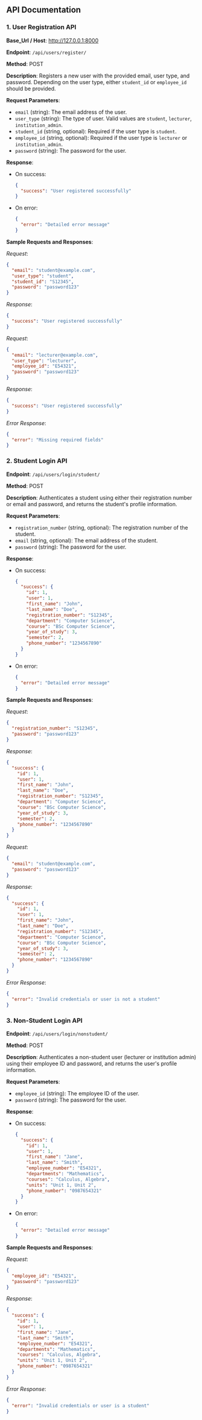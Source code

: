 
## API Documentation

### 1. User Registration API

**Base_Url / Host**: http://127.0.0.1:8000


**Endpoint**: `/api/users/register/`

**Method**: POST

**Description**: Registers a new user with the provided email, user type, and password. Depending on the user type, either `student_id` or `employee_id` should be provided.

**Request Parameters**:
- `email` (string): The email address of the user.
- `user_type` (string): The type of user. Valid values are `student`, `lecturer`, `institution_admin`.
- `student_id` (string, optional): Required if the user type is `student`.
- `employee_id` (string, optional): Required if the user type is `lecturer` or `institution_admin`.
- `password` (string): The password for the user.

**Response**:
- On success:
  ```json
  {
    "success": "User registered successfully"
  }
  ```
- On error:
  ```json
  {
    "error": "Detailed error message"
  }
  ```

**Sample Requests and Responses**:

*Request*:
```json
{
  "email": "student@example.com",
  "user_type": "student",
  "student_id": "S12345",
  "password": "password123"
}
```

*Response*:
```json
{
  "success": "User registered successfully"
}
```

*Request*:
```json
{
  "email": "lecturer@example.com",
  "user_type": "lecturer",
  "employee_id": "E54321",
  "password": "password123"
}
```

*Response*:
```json
{
  "success": "User registered successfully"
}
```

*Error Response*:
```json
{
  "error": "Missing required fields"
}
```

### 2. Student Login API

**Endpoint**: `/api/users/login/student/`

**Method**: POST

**Description**: Authenticates a student using either their registration number or email and password, and returns the student's profile information.

**Request Parameters**:
- `registration_number` (string, optional): The registration number of the student.
- `email` (string, optional): The email address of the student.
- `password` (string): The password for the user.

**Response**:
- On success:
  ```json
  {
    "success": {
      "id": 1,
      "user": 1,
      "first_name": "John",
      "last_name": "Doe",
      "registration_number": "S12345",
      "department": "Computer Science",
      "course": "BSc Computer Science",
      "year_of_study": 3,
      "semester": 2,
      "phone_number": "1234567890"
    }
  }
  ```
- On error:
  ```json
  {
    "error": "Detailed error message"
  }
  ```

**Sample Requests and Responses**:

*Request*:
```json
{
  "registration_number": "S12345",
  "password": "password123"
}
```

*Response*:
```json
{
  "success": {
    "id": 1,
    "user": 1,
    "first_name": "John",
    "last_name": "Doe",
    "registration_number": "S12345",
    "department": "Computer Science",
    "course": "BSc Computer Science",
    "year_of_study": 3,
    "semester": 2,
    "phone_number": "1234567890"
  }
}
```

*Request*:
```json
{
  "email": "student@example.com",
  "password": "password123"
}
```

*Response*:
```json
{
  "success": {
    "id": 1,
    "user": 1,
    "first_name": "John",
    "last_name": "Doe",
    "registration_number": "S12345",
    "department": "Computer Science",
    "course": "BSc Computer Science",
    "year_of_study": 3,
    "semester": 2,
    "phone_number": "1234567890"
  }
}
```

*Error Response*:
```json
{
  "error": "Invalid credentials or user is not a student"
}
```

### 3. Non-Student Login API

**Endpoint**: `/api/users/login/nonstudent/`

**Method**: POST

**Description**: Authenticates a non-student user (lecturer or institution admin) using their employee ID and password, and returns the user's profile information.

**Request Parameters**:
- `employee_id` (string): The employee ID of the user.
- `password` (string): The password for the user.

**Response**:
- On success:
  ```json
  {
    "success": {
      "id": 1,
      "user": 1,
      "first_name": "Jane",
      "last_name": "Smith",
      "employee_number": "E54321",
      "departments": "Mathematics",
      "courses": "Calculus, Algebra",
      "units": "Unit 1, Unit 2",
      "phone_number": "0987654321"
    }
  }
  ```
- On error:
  ```json
  {
    "error": "Detailed error message"
  }
  ```

**Sample Requests and Responses**:

*Request*:
```json
{
  "employee_id": "E54321",
  "password": "password123"
}
```

*Response*:
```json
{
  "success": {
    "id": 1,
    "user": 1,
    "first_name": "Jane",
    "last_name": "Smith",
    "employee_number": "E54321",
    "departments": "Mathematics",
    "courses": "Calculus, Algebra",
    "units": "Unit 1, Unit 2",
    "phone_number": "0987654321"
  }
}
```

*Error Response*:
```json
{
  "error": "Invalid credentials or user is a student"
}
```

